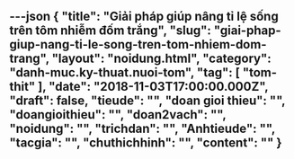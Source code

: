 ---json
{
    "title": "Giải pháp giúp nâng tỉ lệ sống trên tôm nhiễm đốm trắng",
    "slug": "giai-phap-giup-nang-ti-le-song-tren-tom-nhiem-dom-trang",
    "layout": "noidung.html",
    "category": "danh-muc.ky-thuat.nuoi-tom",
    "tag": [
        "tom-thit"
    ],
    "date": "2018-11-03T17:00:00.000Z",
    "draft": false,
    "tieude": "",
    "doan gioi thieu": "",
    "doangioithieu": "",
    "doan2vach": "",
    "noidung": "",
    "trichdan": "",
    "Anhtieude": "",
    "tacgia": "",
    "chuthichhinh": "",
    "__content__": ""
}
---
